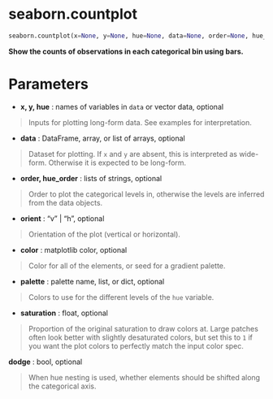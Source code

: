 # seaborn.countplot

```python
seaborn.countplot(x=None, y=None, hue=None, data=None, order=None, hue_order=None, orient=None, color=None, palette=None, saturation=0.75, dodge=True, ax=None, **kwargs)
```

**Show the counts of observations in each categorical bin using bars.**



# Parameters

- **x, y, hue** : names of variables in `data` or vector data, optional

> Inputs for plotting long-form data. See examples for interpretation.

- **data** : DataFrame, array, or list of arrays, optional

> Dataset for plotting. If `x` and `y` are absent, this is interpreted as wide-form. Otherwise it is expected to be long-form.

- **order, hue_order** : lists of strings, optional

> Order to plot the categorical levels in, otherwise the levels are inferred from the data objects.

- **orient** : “v” | “h”, optional

> Orientation of the plot (vertical or horizontal). 

- **color** : matplotlib color, optional

> Color for all of the elements, or seed for a gradient palette.

- **palette** : palette name, list, or dict, optional

> Colors to use for the different levels of the `hue` variable. 

- **saturation** : float, optional

> Proportion of the original saturation to draw colors at. Large patches often look better with slightly desaturated colors, but set this to `1` if you want the plot colors to perfectly match the input color spec.

**dodge** : bool, optional

> When hue nesting is used, whether elements should be shifted along the categorical axis.



































